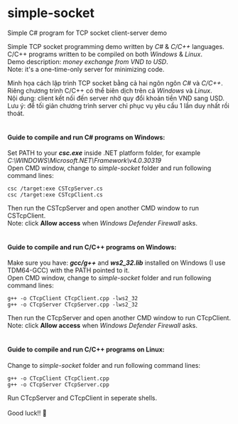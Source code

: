 # simple-socket
Simple C# program for TCP socket client-server demo

Simple TCP socket programming demo written by *C#* & *C/C++* languages.
C/C++ programs written to be compiled on both *Windows* & *Linux*.  
Demo description: *money exchange from VND to USD*.  
Note: it's a one-time-only server for minimizing code.

Minh họa cách lập trình TCP socket bằng cả hai ngôn ngôn *C#* và *C/C++*.  
Riêng chương trình C/C++ có thể biên dịch trên cả *Windows* và *Linux*.  
Nội dung: client kết nối đến server nhờ quy đổi khoản tiền VND sang USD.  
Lưu ý: để tối giản chương trình server chỉ phục vụ yêu cầu 1 lần duy nhất rồi thoát.  
<br>

#### Guide to compile and run C# programs on Windows:
Set PATH to your ***csc.exe*** inside .NET platform folder, for example *C:\WINDOWS\Microsoft.NET\Framework\v4.0.30319*  
Open CMD window, change to *simple-socket* folder and run following command lines:  
```
csc /target:exe CSTcpServer.cs
csc /target:exe CSTcpClient.cs
```
Then run the CSTcpServer and open another CMD window to run CSTcpClient.  
Note: click **Allow access** when *Windows Defender Firewall* asks.  
<br>

#### Guide to compile and run C/C++ programs on Windows:
Make sure you have: ***gcc/g++*** and ***ws2_32.lib*** installed on Windows (I use TDM64-GCC) with the PATH pointed to it.  
Open CMD window, change to *simple-socket* folder and run following command lines:  
```
g++ -o CTcpClient CTcpClient.cpp -lws2_32
g++ -o CTcpServer CTcpServer.cpp -lws2_32
```
Then run the CTcpServer and open another CMD window to run CTcpClient.  
Note: click **Allow access** when *Windows Defender Firewall* asks.  
<br>

#### Guide to compile and run C/C++ programs on Linux:
Change to *simple-socket* folder and run following command lines:  
```
g++ -o CTcpClient CTcpClient.cpp  
g++ -o CTcpServer CTcpServer.cpp
```
Run CTcpServer and CTcpClient in seperate shells.  
<br>
Good luck!! 💙
